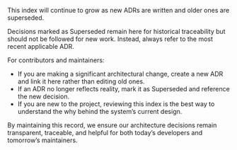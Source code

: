This index will continue to grow as new ADRs are written and older ones are superseded.

Decisions marked as Superseded remain here for historical traceability but should not be followed for new work. Instead, always refer to the most recent applicable ADR.

For contributors and maintainers:

* If you are making a significant architectural change, create a new ADR and link it here rather than editing old ones.
* If an ADR no longer reflects reality, mark it as Superseded and reference the new decision.
* If you are new to the project, reviewing this index is the best way to understand the why behind the system’s current design.

By maintaining this record, we ensure our architecture decisions remain transparent, traceable, and helpful for both today’s developers and tomorrow’s maintainers.